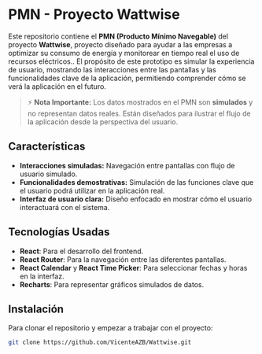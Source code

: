 # PMN - Proyecto Wattwise

Este repositorio contiene el **PMN (Producto Mínimo Navegable)** del proyecto **Wattwise**, proyecto diseñado para ayudar a las empresas a optimizar su consumo de energía y monitorear en tiempo real el uso de recursos eléctricos.. El propósito de este prototipo es simular la experiencia de usuario, mostrando las interacciones entre las pantallas y las funcionalidades clave de la aplicación, permitiendo comprender cómo se verá la aplicación en el futuro.

> ⚡ **Nota Importante:** Los datos mostrados en el PMN son **simulados** y no representan datos reales. Están diseñados para ilustrar el flujo de la aplicación desde la perspectiva del usuario.
> 
## Características

- **Interacciones simuladas:** Navegación entre pantallas con flujo de usuario simulado.
- **Funcionalidades demostrativas:** Simulación de las funciones clave que el usuario podrá utilizar en la aplicación real.
- **Interfaz de usuario clara:** Diseño enfocado en mostrar cómo el usuario interactuará con el sistema.

## Tecnologías Usadas

- **React**: Para el desarrollo del frontend.
- **React Router**: Para la navegación entre las diferentes pantallas.
- **React Calendar** y **React Time Picker**: Para seleccionar fechas y horas en la interfaz.
- **Recharts**: Para representar gráficos simulados de datos.

## Instalación

Para clonar el repositorio y empezar a trabajar con el proyecto:

```bash
git clone https://github.com/VicenteAZB/Wattwise.git
